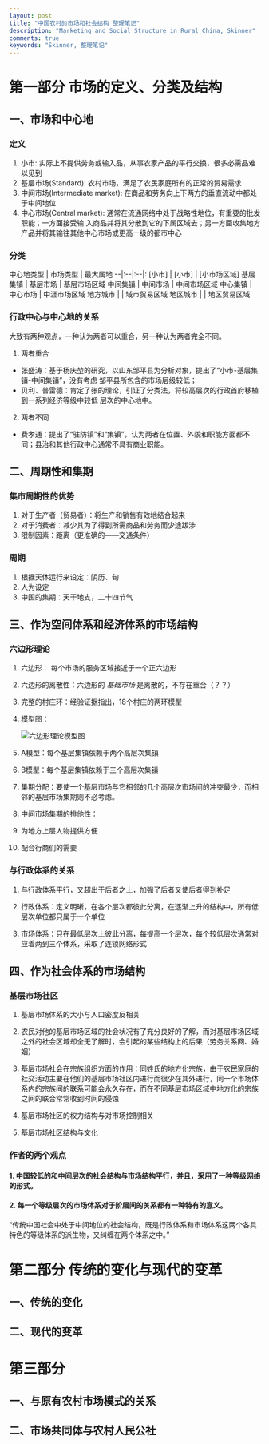 ```yaml
---
layout: post
title: "中国农村的市场和社会结构 整理笔记"
description: "Marketing and Social Structure in Rural China, Skinner"
comments: true
keywords: "Skinner, 整理笔记"
---
```


# 第一部分 市场的定义、分类及结构

## 一、市场和中心地

### 定义

1. 小市: 实际上不提供劳务或输入品，从事农家产品的平行交换，很多必需品难以见到
2. 基层市场(Standard): 农村市场，满足了农民家庭所有的正常的贸易需求
3. 中间市场(Intermediate market): 在商品和劳务向上下两方的垂直流动中都处于中间地位
4. 中心市场(Central market): 通常在流通网络中处于战略性地位，有重要的批发职能；一方面接受输
入商品并将其分散到它的下属区域去；另一方面收集地方产品并将其输往其他中心市场或更高一级的都市中心

### 分类

中心地类型 | 市场类型 | 最大属地
--|:--|:--|:
[小市] | [小市] | [小市场区域]
基层集镇 | 基层市场 | 基层市场区域
中间集镇 | 中间市场 | 中间市场区域
中心集镇 | 中心市场 | 中涯市场区域
地方城市 | | 域市贸易区域
地区城市 | | 地区贸易区域

### 行政中心与中心地的关系

大致有两种观点，一种认为两者可以重合，另一种认为两者完全不同。

1. 两者重合

  + 张盛涛：基于杨庆堃的研究，以山东邹平县为分析对象，提出了“小市-基层集镇-中间集镇”，没有考虑
  邹平县所包含的市场层级较低；
  + 贝利、普雷德：肯定了张的理论，引证了分类法，将较高层次的行政首府移植到一系列经济等级中较低
  层次的中心地中。

2. 两者不同

  + 费孝通：提出了“驻防镇”和“集镇”，认为两者在位置、外貌和职能方面都不同；县治和其他行政中心通常不具有商业职能。


## 二、周期性和集期

### 集市周期性的优势
1. 对于生产者（贸易者）：将生产和销售有效地结合起来
2. 对于消费者：减少其为了得到所需商品和劳务而少途跋涉
3. 限制因素：距离（更准确的——交通条件）

### 周期
1. 根据天体运行来设定：阴历、旬
2. 人为设定
3. 中国的集期：天干地支，二十四节气

## 三、作为空间体系和经济体系的市场结构

### 六边形理论

1. 六边形： 每个市场的服务区域接近于一个正六边形

2. 六边形的离散性：六边形的 *基础市场* 是离散的，不存在重合（？？）

3. 完整的村庄环：经验证据指出，18个村庄的两环模型

4. 模型图：

    ![六边形理论模型图](https://raw.githubusercontent.com/lemon9604/lemon9604.github.io/master/_posts/images/%E5%85%AD%E8%BE%B9%E5%BD%A2%E7%90%86%E8%AE%BA%E5%9F%BA%E6%9C%AC%E6%A8%A1%E5%9E%8B.png)

5. A模型：每个基层集镇依赖于两个高层次集镇

6. B模型：每个基层集镇依赖于三个高层次集镇

7. 集期分配：要使一个基层市场与它相邻的几个高层次市场间的冲突最少，而相邻的基层市场集期则不必考虑。

8. 中间市场集期的排他性：

  1. 为地方上层人物提供方便

  2. 配合行商们的需要

### 与行政体系的关系

1. 与行政体系平行，又超出于后者之上，加强了后者又使后者得到补足

2. 行政体系：定义明晰，在各个层次都彼此分离，在逐渐上升的结构中，所有低层次单位都只属于一个单位

3. 市场体系：只在最低层次上彼此分离，每提高一个层次，每个较低层次通常对应着两到三个体系，采取了连锁网络形式

## 四、作为社会体系的市场结构

### 基层市场社区

1. 基层市场体系的大小与人口密度反相关

2. 农民对他的基层市场区域的社会状况有了充分良好的了解，而对基层市场区域之外的社会区域却全无了解时，会引起的某些结构上的后果（劳务关系网、婚姻）

3. 基层市场社会在宗族组织方面的作用：同姓氏的地方化宗族，由于农民家庭的社交活动主要在他们的基层市场社区内进行而很少在其外进行，同一个市场体系内的宗族间的联系可能会永久存在，而在不同基层市场区域中地方化的宗族之间的联合常常收到时间的侵蚀

4. 基层市场社区的权力结构与对市场控制相关

5. 基层市场社区结构与文化

### 作者的两个观点

#### 1. 中国较低的和中间层次的社会结构与市场结构平行，并且，采用了一种等级网络的形式。

#### 2. 每一个等级层次的市场体系对于阶层间的关系都有一种特有的意义。

“传统中国社会中处于中间地位的社会结构，既是行政体系和市场体系这两个各具特色的等级体系的派生物，又纠缠在两个体系之中。”


# 第二部分 传统的变化与现代的变革

## 一、传统的变化

## 二、现代的变革

# 第三部分

## 一、与原有农村市场模式的关系

## 二、市场共同体与农村人民公社
